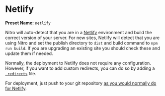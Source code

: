 # Netlify

**Preset Name:** `netlify`

Nitro will auto-detect that you are in a [Netlify](https://www.netlify.com) environment and build the correct version of your server. For new sites, Netlify will detect that you are using Nitro and set the publish directory to `dist` and build command to `npm run build`. If you are upgrading an existing site you should check these and update them if needed.

Normally, the deployment to Netlify does not require any configuration.
However, if you want to add custom redirects, you can do so by adding a [`_redirects`](https://docs.netlify.com/routing/redirects/#syntax-for-the-redirects-file) file.

For deployment, just push to your git repository [as you would normally do for Netlify](https://docs.netlify.com/configure-builds/get-started/).

